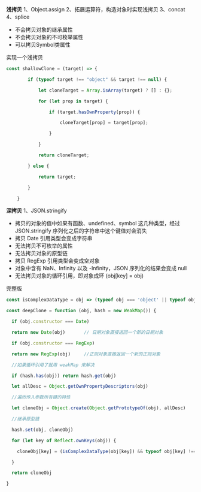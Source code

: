 **浅拷贝**
1、Object.assign
2、拓展运算符，构造对象时实现浅拷贝
3、concat
4、splice
- 不会拷贝对象的继承属性
- 不会拷贝对象的不可枚举属性
- 可以拷贝Symbol类属性

实现一个浅拷贝
```js
const shallowClone = (target) => {

        if (typeof target !== "object" && target !== null) {

            let cloneTarget = Array.isArray(target) ? [] : {};

            for (let prop in target) {

                if (target.hasOwnProperty(prop)) {

                    cloneTarget[prop] = target[prop];

                }

            }

            return cloneTarget;

        } else {

            return target;

        }

    }
```

**深拷贝**
1、JSON.stringify
- 拷贝的对象的值中如果有函数、undefined、symbol 这几种类型，经过 JSON.stringify 序列化之后的字符串中这个键值对会消失
- 拷贝 Date 引用类型会变成字符串
- 无法拷贝不可枚举的属性
- 无法拷贝对象的原型链
- 拷贝 RegExp 引用类型会变成空对象
- 对象中含有 NaN、Infinity 以及 -Infinity，JSON 序列化的结果会变成 null
- 无法拷贝对象的循环引用，即对象成环 (obj[key] = obj)

完整版
```js
const isComplexDataType = obj => (typeof obj === 'object' || typeof obj === 'function') && (obj !== null)

const deepClone = function (obj, hash = new WeakMap()) {

  if (obj.constructor === Date) 

  return new Date(obj)       // 日期对象直接返回一个新的日期对象

  if (obj.constructor === RegExp)

  return new RegExp(obj)     //正则对象直接返回一个新的正则对象

  //如果循环引用了就用 weakMap 来解决

  if (hash.has(obj)) return hash.get(obj)

  let allDesc = Object.getOwnPropertyDescriptors(obj)

  //遍历传入参数所有键的特性

  let cloneObj = Object.create(Object.getPrototypeOf(obj), allDesc)

  //继承原型链

  hash.set(obj, cloneObj)

  for (let key of Reflect.ownKeys(obj)) { 

    cloneObj[key] = (isComplexDataType(obj[key]) && typeof obj[key] !== 'function') ? deepClone(obj[key], hash) : obj[key]

  }

  return cloneObj

}

```

